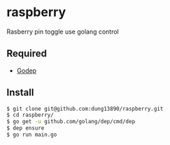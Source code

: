 # raspberry
Rasberry pin toggle use golang control

## Required
- [Godep](https://github.com/golang/dep)


## Install
```sh
$ git clone git@github.com:dung13890/raspberry.git
$ cd raspberry/
$ go get -u github.com/golang/dep/cmd/dep
$ dep ensure
$ go run main.go
```
